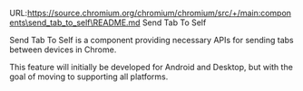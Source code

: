 URL:https://source.chromium.org/chromium/chromium/src/+/main:components\send_tab_to_self\README.md
Send Tab To Self

Send Tab To Self is a component providing necessary APIs for sending tabs
between devices in Chrome.

This feature will initially be developed for Android and Desktop, but with the
goal of moving to supporting all platforms.

